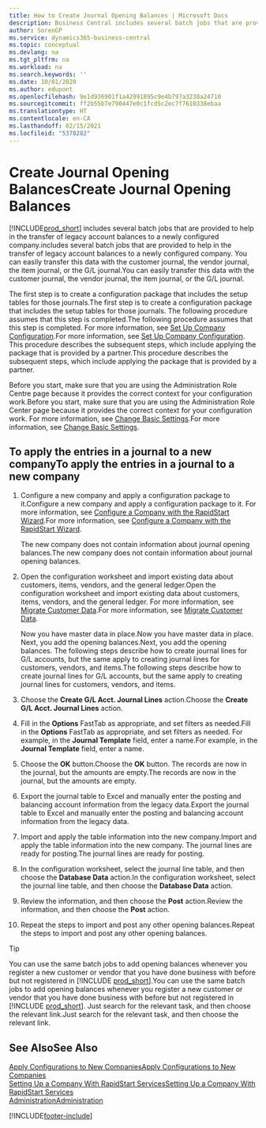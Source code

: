 ```yaml
---
title: How to Create Journal Opening Balances | Microsoft Docs
description: Business Central includes several batch jobs that are provided to help in the transfer of legacy account balances to a newly configured company. You can easily transfer this data with journals postings.
author: SorenGP
ms.service: dynamics365-business-central
ms.topic: conceptual
ms.devlang: na
ms.tgt_pltfrm: na
ms.workload: na
ms.search.keywords: ''
ms.date: 10/01/2020
ms.author: edupont
ms.openlocfilehash: 9e1d936901f1a42991895c9e4b797a3238a24710
ms.sourcegitcommit: ff2b55b7e790447e0c1fcd5c2ec7f7610338ebaa
ms.translationtype: HT
ms.contentlocale: en-CA
ms.lasthandoff: 02/15/2021
ms.locfileid: "5378282"
---
```

# <a name="create-journal-opening-balances"></a><span data-ttu-id="59f24-104">Create Journal Opening Balances</span><span class="sxs-lookup"><span data-stu-id="59f24-104">Create Journal Opening Balances</span></span>

[!INCLUDE[prod_short](includes/prod_short.md)] <span data-ttu-id="59f24-105">includes several batch jobs that are provided to help in the transfer of legacy account balances to a newly configured company.</span><span class="sxs-lookup"><span data-stu-id="59f24-105">includes several batch jobs that are provided to help in the transfer of legacy account balances to a newly configured company.</span></span> <span data-ttu-id="59f24-106">You can easily transfer this data with the customer journal, the vendor journal, the item journal, or the G/L journal.</span><span class="sxs-lookup"><span data-stu-id="59f24-106">You can easily transfer this data with the customer journal, the vendor journal, the item journal, or the G/L journal.</span></span>

<span data-ttu-id="59f24-107">The first step is to create a configuration package that includes the setup tables for those journals.</span><span class="sxs-lookup"><span data-stu-id="59f24-107">The first step is to create a configuration package that includes the setup tables for those journals.</span></span> <span data-ttu-id="59f24-108">The following procedure assumes that this step is completed.</span><span class="sxs-lookup"><span data-stu-id="59f24-108">The following procedure assumes that this step is completed.</span></span> <span data-ttu-id="59f24-109">For more information, see [Set Up Company Configuration](admin-set-up-company-configuration.md).</span><span class="sxs-lookup"><span data-stu-id="59f24-109">For more information, see [Set Up Company Configuration](admin-set-up-company-configuration.md).</span></span> <span data-ttu-id="59f24-110">This procedure describes the subsequent steps, which include applying the package that is provided by a partner.</span><span class="sxs-lookup"><span data-stu-id="59f24-110">This procedure describes the subsequent steps, which include applying the package that is provided by a partner.</span></span>  

<span data-ttu-id="59f24-111">Before you start, make sure that you are using the Administration Role Centre page because it provides the correct context for your configuration work.</span><span class="sxs-lookup"><span data-stu-id="59f24-111">Before you start, make sure that you are using the Administration Role Center page because it provides the correct context for your configuration work.</span></span> <span data-ttu-id="59f24-112">For more information, see [Change Basic Settings](ui-change-basic-settings.md).</span><span class="sxs-lookup"><span data-stu-id="59f24-112">For more information, see [Change Basic Settings](ui-change-basic-settings.md).</span></span>

## <a name="to-apply-the-entries-in-a-journal-to-a-new-company"></a><span data-ttu-id="59f24-113">To apply the entries in a journal to a new company</span><span class="sxs-lookup"><span data-stu-id="59f24-113">To apply the entries in a journal to a new company</span></span>

1. <span data-ttu-id="59f24-114">Configure a new company and apply a configuration package to it.</span><span class="sxs-lookup"><span data-stu-id="59f24-114">Configure a new company and apply a configuration package to it.</span></span> <span data-ttu-id="59f24-115">For more information, see [Configure a Company with the RapidStart Wizard](admin-how-to-configure-a-company-with-the-rapidstart-wizard.md).</span><span class="sxs-lookup"><span data-stu-id="59f24-115">For more information, see [Configure a Company with the RapidStart Wizard](admin-how-to-configure-a-company-with-the-rapidstart-wizard.md).</span></span>  

    <span data-ttu-id="59f24-116">The new company does not contain information about journal opening balances.</span><span class="sxs-lookup"><span data-stu-id="59f24-116">The new company does not contain information about journal opening balances.</span></span>  

2. <span data-ttu-id="59f24-117">Open the configuration worksheet and import existing data about customers, items, vendors, and the general ledger.</span><span class="sxs-lookup"><span data-stu-id="59f24-117">Open the configuration worksheet and import existing data about customers, items, vendors, and the general ledger.</span></span> <span data-ttu-id="59f24-118">For more information, see [Migrate Customer Data](admin-migrate-customer-data.md).</span><span class="sxs-lookup"><span data-stu-id="59f24-118">For more information, see [Migrate Customer Data](admin-migrate-customer-data.md).</span></span>  

    <span data-ttu-id="59f24-119">Now you have master data in place.</span><span class="sxs-lookup"><span data-stu-id="59f24-119">Now you have master data in place.</span></span> <span data-ttu-id="59f24-120">Next, you add the opening balances.</span><span class="sxs-lookup"><span data-stu-id="59f24-120">Next, you add the opening balances.</span></span> <span data-ttu-id="59f24-121">The following steps describe how to create journal lines for G/L accounts, but the same apply to creating journal lines for customers, vendors, and items.</span><span class="sxs-lookup"><span data-stu-id="59f24-121">The following steps describe how to create journal lines for G/L accounts, but the same apply to creating journal lines for customers, vendors, and items.</span></span>  
3. <span data-ttu-id="59f24-122">Choose the **Create G/L Acct. Journal Lines** action.</span><span class="sxs-lookup"><span data-stu-id="59f24-122">Choose the **Create G/L Acct. Journal Lines** action.</span></span>  
4. <span data-ttu-id="59f24-123">Fill in the **Options** FastTab as appropriate, and set filters as needed.</span><span class="sxs-lookup"><span data-stu-id="59f24-123">Fill in the **Options** FastTab as appropriate, and set filters as needed.</span></span> <span data-ttu-id="59f24-124">For example, in the **Journal Template** field, enter a name.</span><span class="sxs-lookup"><span data-stu-id="59f24-124">For example, in the **Journal Template** field, enter a name.</span></span>  
5. <span data-ttu-id="59f24-125">Choose the **OK** button.</span><span class="sxs-lookup"><span data-stu-id="59f24-125">Choose the **OK** button.</span></span> <span data-ttu-id="59f24-126">The records are now in the journal, but the amounts are empty.</span><span class="sxs-lookup"><span data-stu-id="59f24-126">The records are now in the journal, but the amounts are empty.</span></span>  
6. <span data-ttu-id="59f24-127">Export the journal table to Excel and manually enter the posting and balancing account information from the legacy data.</span><span class="sxs-lookup"><span data-stu-id="59f24-127">Export the journal table to Excel and manually enter the posting and balancing account information from the legacy data.</span></span>
7. <span data-ttu-id="59f24-128">Import and apply the table information into the new company.</span><span class="sxs-lookup"><span data-stu-id="59f24-128">Import and apply the table information into the new company.</span></span> <span data-ttu-id="59f24-129">The journal lines are ready for posting.</span><span class="sxs-lookup"><span data-stu-id="59f24-129">The journal lines are ready for posting.</span></span>  
8. <span data-ttu-id="59f24-130">In the configuration worksheet, select the journal line table, and then choose the **Database Data** action.</span><span class="sxs-lookup"><span data-stu-id="59f24-130">In the configuration worksheet, select the journal line table, and then choose the **Database Data** action.</span></span>  
9. <span data-ttu-id="59f24-131">Review the information, and then choose the **Post** action.</span><span class="sxs-lookup"><span data-stu-id="59f24-131">Review the information, and then choose the **Post** action.</span></span>  
10. <span data-ttu-id="59f24-132">Repeat the steps to import and post any other opening balances.</span><span class="sxs-lookup"><span data-stu-id="59f24-132">Repeat the steps to import and post any other opening balances.</span></span>  

> [!TIP]
> <span data-ttu-id="59f24-133">You can use the same batch jobs to add opening balances whenever you register a new customer or vendor that you have done business with before but not registered in [!INCLUDE [prod_short](includes/prod_short.md)].</span><span class="sxs-lookup"><span data-stu-id="59f24-133">You can use the same batch jobs to add opening balances whenever you register a new customer or vendor that you have done business with before but not registered in [!INCLUDE [prod_short](includes/prod_short.md)].</span></span> <span data-ttu-id="59f24-134">Just search for the relevant task, and then choose the relevant link.</span><span class="sxs-lookup"><span data-stu-id="59f24-134">Just search for the relevant task, and then choose the relevant link.</span></span>

## <a name="see-also"></a><span data-ttu-id="59f24-135">See Also</span><span class="sxs-lookup"><span data-stu-id="59f24-135">See Also</span></span>

[<span data-ttu-id="59f24-136">Apply Configurations to New Companies</span><span class="sxs-lookup"><span data-stu-id="59f24-136">Apply Configurations to New Companies</span></span>](admin-apply-configuration-to-new-companies.md)  
[<span data-ttu-id="59f24-137">Setting Up a Company With RapidStart Services</span><span class="sxs-lookup"><span data-stu-id="59f24-137">Setting Up a Company With RapidStart Services</span></span>](admin-set-up-a-company-with-rapidstart.md)  
[<span data-ttu-id="59f24-138">Administration</span><span class="sxs-lookup"><span data-stu-id="59f24-138">Administration</span></span>](admin-setup-and-administration.md)  


[!INCLUDE[footer-include](includes/footer-banner.md)]